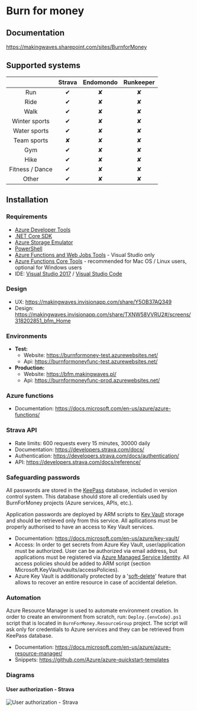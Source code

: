 # Burn for money

## Documentation

https://makingwaves.sharepoint.com/sites/BurnforMoney

## Supported systems

|                 |  Strava  | Endomondo | Runkeeper |
| :-------------: | :------: | :-------: | :-------: |
|       Run       | &#x2714; | &#x2718;  | &#x2718;  |
|      Ride       | &#x2714; | &#x2718;  | &#x2718;  |
|      Walk       | &#x2714; | &#x2718;  | &#x2718;  |
|  Winter sports  | &#x2714; | &#x2718;  | &#x2718;  |
|  Water sports   | &#x2714; | &#x2718;  | &#x2718;  |
|   Team sports   | &#x2718; | &#x2718;  | &#x2718;  |
|       Gym       | &#x2714; | &#x2718;  | &#x2718;  |
|      Hike       | &#x2714; | &#x2718;  | &#x2718;  |
| Fitness / Dance | &#x2714; | &#x2718;  | &#x2718;  |
|      Other      | &#x2714; | &#x2718;  | &#x2718;  |

## Installation

### Requirements

* [Azure Developer Tools](https://azure.microsoft.com/en-us/tools/)
* [.NET Core SDK](https://www.microsoft.com/net/download)
* [Azure Storage Emulator](https://go.microsoft.com/fwlink/?LinkId=717179&clcid=0x409)
* [PowerShell](https://www.microsoft.com/web/handlers/webpi.ashx/getinstaller/WindowsAzurePowershellGet.3f.3f.3fnew.appids)
* [Azure Functions and Web Jobs Tools](https://marketplace.visualstudio.com/items?itemName=VisualStudioWebandAzureTools.AzureFunctionsandWebJobsTools) - Visual Studio only
* [Azure Functions Core Tools](https://github.com/Azure/azure-functions-core-tools) - recommended for Mac OS / Linux users, optional for Windows users
* IDE: [Visual Studio 2017](https://visualstudio.microsoft.com/downloads/) / [Visual Studio Code](https://visualstudio.microsoft.com/downloads/)

### Design

* UX: https://makingwaves.invisionapp.com/share/Y5OB37AQ349
* Design: https://makingwaves.invisionapp.com/share/TXNW58VVRU2#/screens/318202851_bfm_Home

### Environments

* **Test:**
  * Website: https://burnformoney-test.azurewebsites.net/
  * Api: https://burnformoneyfunc-test.azurewebsites.net/
* **Production:**
  - Website: https://bfm.makingwaves.pl/
  - Api: https://burnformoneyfunc-prod.azurewebsites.net/

### Azure functions

* Documentation: https://docs.microsoft.com/en-us/azure/azure-functions/


### Strava API

* Rate limits: 600 requests every 15 minutes, 30000 daily
* Documentation: https://developers.strava.com/docs/
* Authentication: https://developers.strava.com/docs/authentication/
* API: https://developers.strava.com/docs/reference/

### Safeguarding passwords

All passwords are stored in the [KeePass](https://keepass.info/) database, included in version control system. This database should store all credentials used by BurnForMoney projects (Azure services, APIs, etc.).

Application passwords are deployed by ARM scripts to [Key Vault](https://docs.microsoft.com/en-us/azure/key-vault/) storage and should be retrieved only from this service. All apllications must be properly authorised to have an access to Key Vault services.

* Documentation: https://docs.microsoft.com/en-us/azure/key-vault/
* Access: In order to get secrets from Azure Key Vault, user/application must be authorized. User can be authorized via email address, but applications must be registered via [Azure Managed Service Identity](https://docs.microsoft.com/en-us/azure/app-service/app-service-managed-service-identity#creating-an-app-with-an-identity). All access policies should be added to ARM script (section Microsoft.KeyVault/vaults/accessPolicies).
* Azure Key Vault is additionally protected by a '[soft-delete](https://docs.microsoft.com/en-us/azure/key-vault/key-vault-ovw-soft-delete)' feature that allows to recover an entire resource in case of accidental deletion.

### Automation

Azure Resource Manager is used to automate environment creation. In order to create an environment from scratch, run: `Deploy.{envCode}.ps1` script that is located in `BurnForMoney.ResourceGroup` project. The script will ask only for credentials to Azure services and they can be retrieved from KeePass database. 

* Documentation: https://docs.microsoft.com/en-us/azure/azure-resource-manager/
* Snippets: https://github.com/Azure/azure-quickstart-templates


### Diagrams

#### User authorization - Strava

![User authorization - Strava](../master/docs/user-authorization-strava.png)
